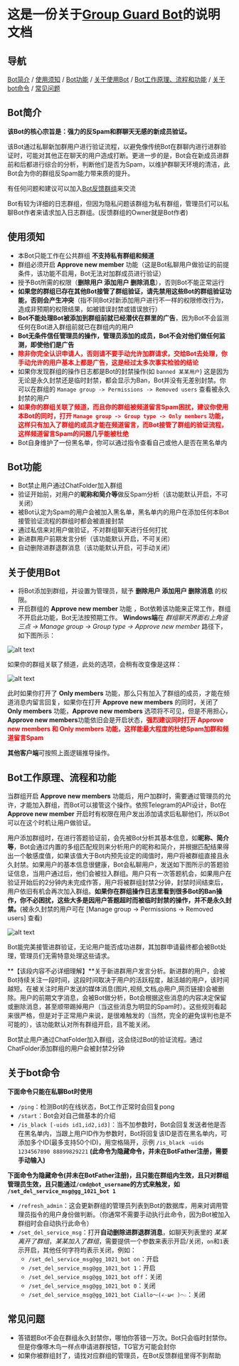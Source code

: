 # 这是一份关于[Group Guard Bot](https://t.me/gg_1021_bot)的说明文档

## 导航
[Bot简介](#bot简介) / [使用须知](#使用须知) / [Bot功能](#bot功能) / [关于使用Bot](#关于使用bot) / [Bot工作原理、流程和功能](#bot工作原理、流程和功能) / [关于bot命令](#关于bot命令) / [常见问题](#常见问题)

## Bot简介
**该Bot的核心宗旨是：强力的反Spam和群聊天无感的新成员验证。**

该Bot通过私聊新加群用户进行验证流程，以避免像传统Bot在群聊内进行进群验证时，可能对其他正在聊天的用户造成打断。更进一步的是，Bot会在新成员进群前和后都进行综合的分析，判断他们是否为Spam，以维护群聊天环境的清洁，此Bot会为你的群组反Spam能力带来质的提升。

有任何问题和建议可以加入[Bot反馈群组](https://t.me/ggbt_1120)来交流

Bot有较为详细的日志群组，但因为隐私问题该群组为私有群组，管理员们可以私聊Bot作者来请求加入日志群组。(反馈群组的Owner就是Bot作者)

## 使用须知
- 本Bot只能工作在公共群组 **不支持私有群组和频道**
- 群组必须开启 **Approve new member** 功能（这是Bot私聊用户做验证的前提条件，该功能不启用，Bot无法对加群成员进行验证）
- 授予Bot所需的权限（**删除用户 添加用户 删除消息**），否则Bot不能正常运行
- **如果您的群组已存在其他Bot接管了群组验证，请先禁用这些Bot的群组验证功能，否则会产生冲突**（指不同Bot对新添加用户进行不一样的权限修改行为，造成非预期的权限结果，如被错误封禁或错误放行）
- **Bot不能处理Bot被添加到群组前就已经潜伏在群里的广告**，因为Bot不会监测任何在Bot进入群组前就已在群组内的用户
- **Bot无条件信任管理员的操作，管理员添加的成员，Bot不会对他们做任何监测，即使他们是广告**
- <b style="color:red;">除非你完全认识申请人，否则请不要手动允许加群请求，交给Bot去处理，你手动允许的用户基本上都是广告，这是经过太多次事实检验的结论</b>
- 如果你发现群组的操作日志都是Bot的封禁操作(如 `banned 某某用户`) 这是因为无论是永久封禁还是临时封禁，都会显示为Ban，Bot并没有无差别封禁。你可以在群组的 `Manage group -> Permissions -> Removed users` 查看被永久封禁的用户
- <b style="color:red;">如果你的群组关联了频道，而且你的群组被频道留言Spam困扰，建议你使用本Bot的同时，打开 `Manage group -> Group type -> Only members` 功能，这样只有加入了群组的成员才能在频道留言，而Bot接管了群组的验证流程，这样频道留言Spam的问题几乎能被杜绝</b>
- Bot自身维护了一份黑名单，你可以通过指令查看自己或他人是否在黑名单内

## Bot功能
- Bot禁止用户通过ChatFolder加入群组
- 验证开始前，对用户的**昵称和简介等**做反Spam分析（该功能默认开启，不可关闭）
- 被Bot认定为Spam的用户会被加入黑名单，黑名单内的用户在添加任何本Bot接管验证流程的群组时都会被直接封禁
- 通过私信来对用户做验证，不对群组聊天进行任何打扰
- 新进群用户前期发言分析（该功能默认开启，不可关闭）
- 自动删除进群退群消息（该功能默认开启，可手动关闭）

## 关于使用Bot
- 将Bot添加到群组，并设置为管理员，赋予 **删除用户 添加用户 删除消息** 的权限。
- 开启群组的 **Approve new member** 功能 ，Bot依赖该功能来正常工作，群组不开启此功能，Bot无法按预期工作。
**Windows端**在 *群组聊天界面右上角竖三点 -> Manage group -> Group type -> Approve new member* 路径下，如下图所示：

![alt text](images/image.png)

如果你的群组关联了频道，此处的选项，会稍有改变像是这样：

![alt text](images/image-1.png)

此时如果你打开了 **Only members** 功能，那么只有加入了群组的成员，才能在频道消息内留言回复，如果你在打开 **Approve new members** 的同时，关闭了 **Only members** 功能，**Approve new members** 选项将不可见，但是不用担心，**Approve new members**功能依旧会是开启状态，<b style="color:red;">强烈建议同时打开 Approve new members 和 Only members 功能，这样能最大程度的杜绝Spam加群和频道留言Spam</b>

**其他客户端**可按照上面逻辑推导操作。

## Bot工作原理、流程和功能
当群组开启 **Approve new members** 功能后，用户加群时，需要通过管理员的允许，才能加入群组，而Bot可以接管这个操作。依照Telegram的API设计，Bot在 **Approve new member** 开启时有权限在用户发出添加请求后私聊他们，所以Bot可以在这个时机让用户做验证。

用户添加群组时，在进行答题验证前，会先被Bot分析其基本信息，如**昵称、简介等**，Bot会通过内置的多组匹配规则来分析用户的昵称和简介，并根据匹配结果得出一个敏感度值，如果该值大于Bot内预先设定的阈值时，用户将被群组直接且永久封禁。如果用户的基本信息很健康，Bot会私聊用户，发送如下图所示的答题验证信息，当用户通过后，他们会被拉入群组。用户只有一次答题机会，如果用户在验证开始后的2分钟内未完成作答，用户将被群组封禁2分钟，封禁时间结束后，用户依旧有机会再次加入群组。**如果你在群组操作日志里看到很多Bot的Ban操作，你不必困扰，这些大多是因用户答题超时而被临时封禁的操作，并不是永久封禁。**(被永久封禁的用户可在 [Manage group -> Permissions -> Removed users] 查看)

![alt text](images/photo_2025-02-11_19-23-36.jpg)

Bot能完美接管进群验证，无论用户能否成功进群，其加群申请最终都会被Bot处理，管理员们无需特意处理这些请求。

**【该段内容不必详细理解】**关于新进群用户发言分析。新进群的用户，会被Bot持续关注一段时间，这段时间取决于用户的活跃程度，越活越的用户，该时间越短。在被关注时用户发送的媒体消息(图片,视频,文档,@用户,网页链接)会被删除。用户的前期文字消息，会被Bot做分析，Bot会根据这些消息的内容决定保留或删除消息，甚至顺带踢掉用户（当这些消息为明显的Spam时）。这些规则看起来很严格，但是对于正常用户来说，是很难触发的（当然，完全的避免误判也是不可能的），该功能默认对所有群组开启，且不能关闭。

Bot禁止用户通过ChatFolder加入群组，这会绕过Bot的验证流程。通过ChatFolder添加群组的用户会被封禁2分钟


## 关于bot命令
**下面命令只能在私聊Bot时使用**
- `/ping`：检测Bot的在线状态，Bot工作正常时会回复pong
- `/start`：Bot会对自己做基本的介绍
- `/is_black [-uids id1,id2,id3]`：当不加参数时，Bot会回复发送者他是否在黑名单内，当跟上用户ID作为参数时，Bot将回复该ID是否在黑名单内，可添加多个ID(最多支持50个ID)，用空格隔开，示例 `/is_black -uids 1234567890 88899829221` **(此命令为隐藏命令，并未在BotFather注册，需要手动输入)**

**下面命令为隐藏命令(并未在BotFather注册)，且只能在群组内生效，且只对群组管理员生效，且只能通过`/cmd@bot_username`的方式来触发，如 `/set_del_service_msg@gg_1021_bot 1`**
- `/refresh_admin`：这会更新群组的管理员列表到Bot的数据库，用来对调用管理员指令的用户身份做判断。（你通常不需要手动执行此命令，因为Bot被加入群组时会自动执行此命令）
- `/set_del_service_msg`：打开**自动删除进群退群消息**，如聊天列表里的 *某某离开了群组*，*某某加入了群组*，需要提供一个参数来表示开启/关闭，`on`和`1`表示开启，其他任何字符均表示关闭，例如：
  - `/set_del_service_msg@gg_1021_bot on`：开启
  - `/set_del_service_msg@gg_1021_bot 1`：开启
  - `/set_del_service_msg@gg_1021_bot off`：关闭
  - `/set_del_service_msg@gg_1021_bot 0`：关闭
  - `/set_del_service_msg@gg_1021_bot Ciallo～(∠·ω< )⌒☆`：关闭

## 常见问题
- 答错题Bot不会在群组永久封禁你，哪怕你答错一万次。Bot只会临时封禁你。但是你像啄木鸟一样点申请进群按钮，TG官方可能会封你
- 如果你被群组封了，请找对应群组的管理员，在Bot反馈群组里得不到帮助
